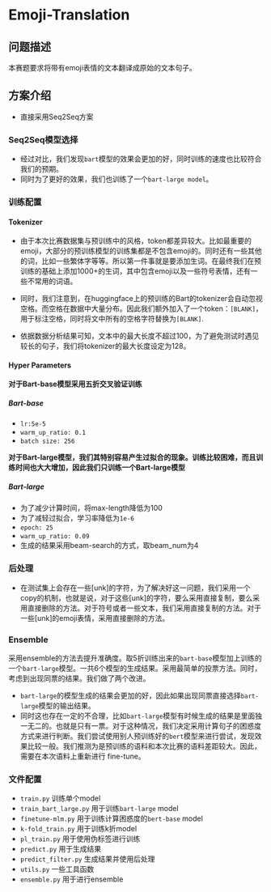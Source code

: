 # Emoji-Translation

## 问题描述

本赛题要求将带有emoji表情的文本翻译成原始的文本句子。

## 方案介绍

- 直接采用Seq2Seq方案

### Seq2Seq模型选择

- 经过对比，我们发现`bart`模型的效果会更加的好，同时训练的速度也比较符合我们的预期。
- 同时为了更好的效果，我们也训练了一个`bart-large model`。

### 训练配置

#### Tokenizer

- 由于本次比赛数据集与预训练中的风格，token都差异较大。比如最重要的emoji，大部分的预训练模型的训练集都是不包含emoji的。同时还有一些其他的词，比如一些繁体字等等。所以第一件事就是要添加生词。在最终我们在预训练的基础上添加1000+的生词，其中包含emoji以及一些符号表情，还有一些不常用的词语。
- 同时，我们注意到，在huggingface上的预训练的Bart的tokenizer会自动忽视空格。而空格在数据中大量分布。因此我们额外加入了一个token：`[BLANK]`，用于标注空格，同时将文中所有的空格字符替换为`[BLANK]`.

- 依据数据分析结果可知，文本中的最大长度不超过100，为了避免测试时遇见较长的句子，我们将tokenizer的最大长度设定为128。

#### Hyper Parameters

**对于Bart-base模型采用五折交叉验证训练**

##### Bart-base

- `lr:5e-5 `
- `warm_up_ratio: 0.1`
- `batch size: 256`

**对于Bart-large模型，我们其特别容易产生过拟合的现象。训练比较困难，而且训练时间也大大增加，因此我们只训练一个Bart-large模型**

##### Bart-large

- 为了减少计算时间，将max-length降低为100
- 为了减轻过拟合，学习率降低为`1e-6`
- `epoch: 25`
- `warm_up_ratio: 0.09`
- 生成的结果采用beam-search的方式，取beam_num为4



### 后处理

- 在测试集上会存在一些[unk]的字符，为了解决好这一问题，我们采用一个copy的机制，也就是说，对于这些[unk]的字符，要么采用直接复制，要么采用直接删除的方法。对于符号或者一些文本，我们采用直接复制的方法。对于一些[unk]的emoji表情，采用直接删除的方法。

### Ensemble

采用ensemble的方法去提升准确度。取5折训练出来的`bart-base`模型加上训练的一个`bart-large`模型。一共6个模型的生成结果。采用最简单的投票方法。同时，考虑到出现同票的结果。我们做了两个改进。

- `bart-large`的模型生成的结果会更加的好，因此如果出现同票直接选择`bart-large`模型的输出结果。
- 同时这也存在一定的不合理，比如`bart-large`模型有时候生成的结果是里面独一无二的。也就是只有一票。对于这种情况，我们决定采用计算句子的困惑度方式来进行判断。我们尝试使用别人预训练好的`bert`模型来进行尝试，发现效果比较一般。我们推测为是预训练的语料和本次比赛的语料差距较大。因此，需要在本次语料上重新进行 fine-tune。


### 文件配置
- `train.py` 训练单个model
- `train_bart_large.py` 用于训练`bart-large` model
- `finetune-mlm.py` 用于训练计算困惑度的`bert-base` model
- `k-fold_train.py` 用于训练k折model
- `pl_train.py` 用于使用伪标签进行训练
- `predict.py` 用于生成结果
- `predict_filter.py` 生成结果并使用后处理
- `utils.py` 一些工具函数
- `ensemble.py` 用于进行ensemble
